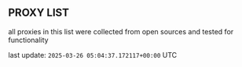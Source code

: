 ## PROXY LIST

all proxies in this list were collected from open sources and tested for functionality

last update: `2025-03-26 05:04:37.172117+00:00` UTC